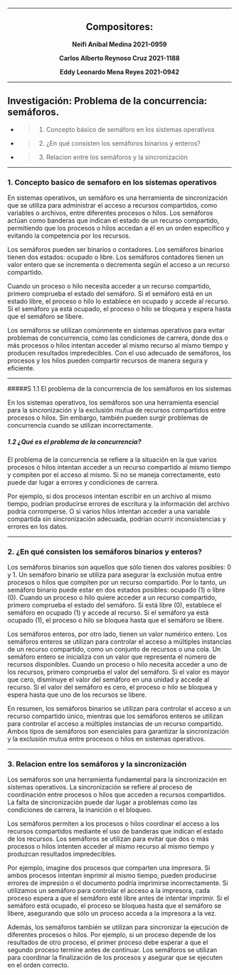 ___
## <center> Compositores: </center>
**<center>Neifi Anibal Medina 2021-0959</center>**

**<center>Carlos Alberto Reynoso Cruz 2021-1188</center>**

**<center>Eddy Leonardo Mena Reyes  2021-0942</center>**
___

## Investigación: Problema de la concurrencia: semáforos.
- > 1. Concepto básico de semáforo en los sistemas operativos
- > 2. ¿En qué consisten los semáforos binarios y enteros?
- > 3. Relacion entre los semáforos y la sincronización
___

### 1. Concepto basico de semaforo en los sistemas operativos
En sistemas operativos, un semáforo es una herramienta de sincronización que se utiliza para administrar el acceso a recursos compartidos, como variables o archivos, entre diferentes procesos o hilos. Los semáforos actúan como banderas que indican el estado de un recurso compartido, permitiendo que los procesos o hilos accedan a él en un orden específico y evitando la competencia por los recursos.

Los semáforos pueden ser binarios o contadores. Los semáforos binarios tienen dos estados: ocupado o libre. Los semáforos contadores tienen un valor entero que se incrementa o decrementa según el acceso a un recurso compartido.

Cuando un proceso o hilo necesita acceder a un recurso compartido, primero comprueba el estado del semáforo. Si el semáforo está en un estado libre, el proceso o hilo lo establece en ocupado y accede al recurso. Si el semáforo ya está ocupado, el proceso o hilo se bloquea y espera hasta que el semáforo se libere.

Los semáforos se utilizan comúnmente en sistemas operativos para evitar problemas de concurrencia, como las condiciones de carrera, donde dos o más procesos o hilos intentan acceder al mismo recurso al mismo tiempo y producen resultados impredecibles. Con el uso adecuado de semáforos, los procesos y los hilos pueden compartir recursos de manera segura y eficiente.
___

#####S 1.1 El problema de la concurrencia de los semáforos en los sistemas

En los sistemas operativos, los semáforos son una herramienta esencial para la sincronización y la exclusión mutua de recursos compartidos entre procesos o hilos. Sin embargo, también pueden surgir problemas de concurrencia cuando se utilizan incorrectamente.

##### 1.2 ¿Qué es el problema de la concurrencia?

El problema de la concurrencia se refiere a la situación en la que varios procesos o hilos intentan acceder a un recurso compartido al mismo tiempo y compiten por el acceso al mismo. Si no se maneja correctamente, esto puede dar lugar a errores y condiciones de carrera.

Por ejemplo, si dos procesos intentan escribir en un archivo al mismo tiempo, podrían producirse errores de escritura y la información del archivo podría corromperse. O si varios hilos intentan acceder a una variable compartida sin sincronización adecuada, podrían ocurrir inconsistencias y errores en los datos.
___

### 2. ¿En qué consisten los semáforos binarios y enteros?

Los semáforos binarios son aquellos que sólo tienen dos valores posibles: 0 y 1. Un semáforo binario se utiliza para asegurar la exclusión mutua entre procesos o hilos que compiten por un recurso compartido. Por lo tanto, un semáforo binario puede estar en dos estados posibles: ocupado (1) o libre (0). Cuando un proceso o hilo quiere acceder a un recurso compartido, primero comprueba el estado del semáforo. Si está libre (0), establece el semáforo en ocupado (1) y accede al recurso. Si el semáforo ya está ocupado (1), el proceso o hilo se bloquea hasta que el semáforo se libere.

Los semáforos enteros, por otro lado, tienen un valor numérico entero. Los semáforos enteros se utilizan para controlar el acceso a múltiples instancias de un recurso compartido, como un conjunto de recursos o una cola. Un semáforo entero se inicializa con un valor que representa el número de recursos disponibles. Cuando un proceso o hilo necesita acceder a uno de los recursos, primero comprueba el valor del semáforo. Si el valor es mayor que cero, disminuye el valor del semáforo en una unidad y accede al recurso. Si el valor del semáforo es cero, el proceso o hilo se bloquea y espera hasta que uno de los recursos se libere.

En resumen, los semáforos binarios se utilizan para controlar el acceso a un recurso compartido único, mientras que los semáforos enteros se utilizan para controlar el acceso a múltiples instancias de un recurso compartido. Ambos tipos de semáforos son esenciales para garantizar la sincronización y la exclusión mutua entre procesos o hilos en sistemas operativos.
___

### 3. Relacion entre los semáforos y la sincronización

Los semáforos son una herramienta fundamental para la sincronización en sistemas operativos. La sincronización se refiere al proceso de coordinación entre procesos o hilos que acceden a recursos compartidos. La falta de sincronización puede dar lugar a problemas como las condiciones de carrera, la inanición o el bloqueo.

Los semáforos permiten a los procesos o hilos coordinar el acceso a los recursos compartidos mediante el uso de banderas que indican el estado de los recursos. Los semáforos se utilizan para evitar que dos o más procesos o hilos intenten acceder al mismo recurso al mismo tiempo y produzcan resultados impredecibles.

Por ejemplo, imagine dos procesos que comparten una impresora. Si ambos procesos intentan imprimir al mismo tiempo, pueden producirse errores de impresión o el documento podría imprimirse incorrectamente. Si utilizamos un semáforo para controlar el acceso a la impresora, cada proceso espera a que el semáforo esté libre antes de intentar imprimir. Si el semáforo está ocupado, el proceso se bloquea hasta que el semáforo se libere, asegurando que sólo un proceso acceda a la impresora a la vez.

Además, los semáforos también se utilizan para sincronizar la ejecución de diferentes procesos o hilos. Por ejemplo, si un proceso depende de los resultados de otro proceso, el primer proceso debe esperar a que el segundo proceso termine antes de continuar. Los semáforos se utilizan para coordinar la finalización de los procesos y asegurar que se ejecuten en el orden correcto.
